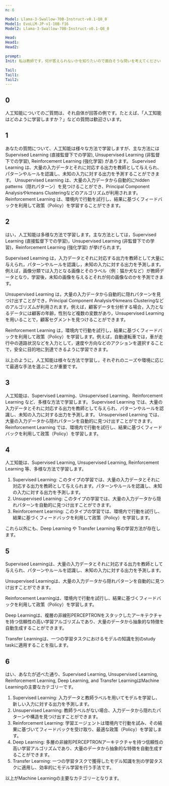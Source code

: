 ```yaml
---
n: 6

Model: Llama-3-Swallow-70B-Instruct-v0.1-Q8_0
Model1: EvoLLM-JP-v1-10B-f16
Model2: Llama-3-Swallow-70B-Instruct-v0.1-Q8_0

Head: 
Head1: 
Head2: 

prompt: 
Init: 私は教師です，何が答えられないかを知りたいので面白そうな問いを考えてください

Tail: 
Tail1: 
Tail2: 
---
```


## 0
 人工知能についてのご質問は、それ自体が回答の例です。たとえば、「人工知能はどのように学習しますか？」などの質問は歓迎さいます。
## 1
あなたの質問について、人工知能は様々な方法で学習しますが、主な方法には Supervised Learning (直接監督下での学習), Unsupervised Learning (非監督下での学習), Reinforcement Learning (強化学習) があります。 Supervised Learning は、大量の入力データとそれに対応する出力を教師として与えられ、パターンやルールを認識し、未知の入力に対する出力を予測することができます。 Unsupervised Learning は、大量の入力データから自動的にhidden patterns（隠れパターン）を見つけることができ、Principal Component Analysisやkmeans Clusteringなどのアルゴリズムが利用されます。 Reinforcement Learning は、環境内で行動を試行し、結果に基づくフィードバックを利用して政策（Policy）を学習することができます。
## 2
はい，人工知能は多様な方法で学習します。主な方法としては，Supervised Learning (直接監督下での学習)，Unsupervised Learning (非監督下での学習)，Reinforcement Learning (強化学習) が挙げられます。

Supervised Learning は，入力データとそれに対応する出力を教師として大量に与えられ，パターンやルールを認識し，未知の入力に対する出力を予測します。例えば，画像分類では入力となる画像とそのラベル（例：猫か犬など）が教師データとなり，学習後，未知の画像を与えるとそれが何の画像なのかを予測できます。

Unsupervised Learning は，大量の入力データから自動的に隠れパターンを見つけ出すことができ，Principal Component Analysisやkmeans Clusteringなどのアルゴリズムが利用されます。例えば，顧客データを分析する場合，入力となるデータには顧客の年齢，性別など複数の変数があり，Unsupervised Learning を用いることで，顧客セグメントを見つけることができます。

Reinforcement Learning は，環境内で行動を試行し，結果に基づくフィードバックを利用して政策（Policy）を学習します。例えば，自動運転車では，車が走行中の道路状況などを入力として，速度や方向などのアクションを選択することで，安全に目的地に到達できるように学習できます。

以上のように，人工知能は様々な方法で学習し，それぞれのニーズや環境に応じて最適な手法を選ぶことが重要です。
## 3
 人工知能は、Supervised Learning、Unsupervised Learning、Reinforcement Learning など、多様な方法で学習します。 Supervised Learning では、大量の入力データとそれに対応する出力を教師として与えられ、パターンやルールを認識し、未知の入力に対する出力を予測します。 Unsupervised Learning では、大量の入力データから隠れパターンを自動的に見つけ出すことができます。 Reinforcement Learning では、環境内で行動を試行し、結果に基づくフィードバックを利用して政策（Policy）を学習します。
## 4
人工知能は、Supervised Learning, Unsupervised Learning, Reinforcement Learning 等、多様な方法で学習します。

1. Supervised Learning: このタイプの学習では、大量の入力データとそれに対応する出力を教師として与えられます。パターンやルールを認識し、未知の入力に対する出力を予測します。
2. Unsupervised Learning: このタイプの学習では、大量の入力データから隠れパターンを自動的に見つけ出すことができます。
3. Reinforcement Learning: このタイプの学習では、環境内で行動を試行し、結果に基づくフィードバックを利用して政策（Policy）を学習します。

これら以外にも、Deep Learning や Transfer Learning 等の学習方法が存在します。
## 5
 Supervised Learningは、大量の入力データとそれに対応する出力を教師として与えられ、パターンやルールを認識し、未知の入力に対する出力を予測します。

Unsupervised Learningは、大量の入力データから隠れパターンを自動的に見つけ出すことができます。

 Reinforcement Learningは、環境内で行動を試行し、結果に基づくフィードバックを利用して政策（Policy）を学習します。

Deep Learningは、複層の非線形PERCEPTRONをスタックしたアーキテクチャを持つ信頼性の高い学習アルゴリズムであり、大量のデータから抽象的な特徴を自動生成することができます。

Transfer Learningは、一つの学習タスクにおけるモデルの知識を別のstudy taskに適用することを指します。
## 6
はい、あなたが述べた通り、Supervised Learning, Unsupervised Learning, Reinforcement Learning, Deep Learning, and Transfer LearningはMachine Learningの主要なカテゴリーです。

1. Supervised Learning: 入力データと教師ラベルを用いてモデルを学習し、新しい入力に対する出力を予測します。
2. Unsupervised Learning: 教師ラベルがない場合、入力データから隠れたパターンや構造を見つけ出すことができます。
3. Reinforcement Learning: 学習エージェントは環境内で行動を試み、その結果に基づいてフィードバックを受け取り、最適な政策（Policy）を学習します。
4. Deep Learning: 多層の非線形PERCEPTRONアーキテクチャを持つ信頼性の高い学習アルゴリズムであり、大量のデータから抽象的な特徴を自動生成することができます。
5. Transfer Learning: 一つの学習タスクで獲得したモデル知識を別の学習タスクに適用し、効率的にモデル学習を行う手法です。

以上がMachine Learningの主要なカテゴリーとなります。
